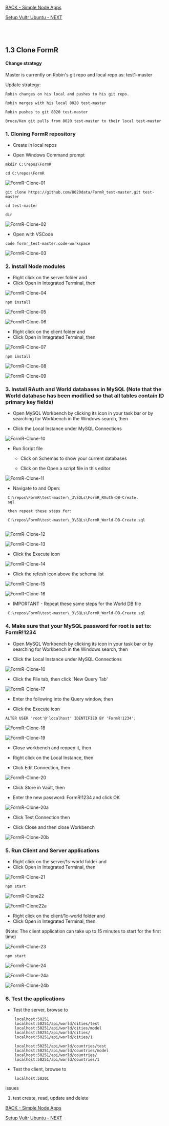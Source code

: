 
<!-- ------------------------------------------------------------------------- -->

<div class="page-back">

[BACK - Simple Node Apps](/Setup/fr0102_Simple-Node-Apps.md)
</div><div class="page-next">

[Setup Vultr Ubuntu - NEXT](/Setup/fr0301_Setup-Vultr-Ubuntu.md)
</div><div style="margin-top:35px">&nbsp;</div> 

<!-- ------------------------------------------------------------------------- -->

## 1.3 Clone FormR

#### Change strategy

Master is currently on Robin's git repo and local repo as:  test1-master

Update strategy:

```
Robin changes on his local and pushes to his git repo.

Robin merges with his local 8020 test-master

Robin pushes to git 8020 test-master

Bruce/Ken git pulls from 8020 test-master to their local test-master
```

### 1. Cloning FormR repository

- Create in local repos

- Open Windows Command prompt


```
mkdir C:\repos\FormR

cd C:\repos\FormR
```
 
![FormR-Clone-01](images/fr0103-FormR-Clone-01.png "FormR-Clone-01")
 
```
git clone https://github.com/8020data/FormR_test-master.git test-master

cd test-master

dir
```

![FormR-Clone-02](images/fr0103-FormR-Clone-02.png "FormR-Clone-02")

- Open with VSCode

```
code formr_test-master.code-workspace
```
 
![FormR-Clone-03](images/fr0103-FormR-Clone-03.png "FormR-Clone-03")

### 2. Install Node modules

- Right click on the server folder and
- Click Open in Integrated Terminal, then 

![FormR-Clone-04](images/fr0103-FormR-Clone-04.png "FormR-Clone-04")

```
npm install
```

![FormR-Clone-05](images/fr0103-FormR-Clone-05.png "FormR-Clone-05")


![FormR-Clone-06](images/fr0103-FormR-Clone-06.png "FormR-Clone-06")

- Right click on the client folder and
- Click Open in Integrated Terminal, then 

![FormR-Clone-07](images/fr0103-FormR-Clone-07.png "FormR-Clone-07")

```
npm install 
```

![FormR-Clone-08](images/fr0103-FormR-Clone-08.png "FormR-Clone-08")

![FormR-Clone-09](images/fr0103-FormR-Clone-09.png "FormR-Clone-09")


### 3. Install RAuth and World databases in MySQL (Note that the World database has been modified so that all tables contain ID primary key fields)

- Open MySQL Workbench by clicking its icon in your task bar or by searching for Workbench in the Windows search, then

- Click the Local Instance under MySQL Connections

![FormR-Clone-10](images/fr0103-FormR-Clone-10.png "FormR-Clone-10")

- Run Script file

    - Click on Schemas to show your current databases

    - Click on the Open a script file in this editor


![FormR-Clone-11](images/fr0103-FormR-Clone-11.png "FormR-Clone-11")

- Navigate to and Open: 

```
 C:\repos\FormR\test-master\_3\SQLs\FormR_RAuth-DB-Create.
 sql

 then repeat these steps for:

 C:\repos\FormR\test-master\_3\SQLs\FormR_World-DB-Create.sql
 
```

![FormR-Clone-12](images/fr0103-FormR-Clone-12.png "FormR-Clone-12") 

![FormR-Clone-13](images/fr0103-FormR-Clone-13.png "FormR-Clone-13")

- Click the Execute icon

![FormR-Clone-14](images/fr0103-FormR-Clone-14.png "FormR-Clone-14")

- Click the refesh icon above the schema list

![FormR-Clone-15](images/fr0103-FormR-Clone-15.png "FormR-Clone-15")

![FormR-Clone-16](images/fr0103-FormR-Clone-16.png "FormR-Clone-16")

- IMPORTANT - Repeat these same steps for the World DB file

```
 C:\repos\FormR\test-master\_3\SQLs\FormR_World-DB-Create.sql
```

### 4. Make sure that your MySQL password for root  is set to:  FormR!1234

- Open MySQL Workbench by clicking its icon in your task bar or by searching for Workbench in the Windows search, then

- Click the Local Instance under MySQL Connections

![FormR-Clone-10](images/fr0103-FormR-Clone-10.png "FormR-Clone-10")

- Click the File tab, then click 'New Query Tab'

![FormR-Clone-17](images/fr0103-FormR-Clone-17.png "FormR-Clone-17") 

- Enter the following into the Query window, then

- Click the Execute icon

```
ALTER USER 'root'@'localhost' IDENTIFIED BY 'FormR!1234';
```

![FormR-Clone-18](images/fr0103-FormR-Clone-18.png "FormR-Clone-18")

![FormR-Clone-19](images/fr0103-FormR-Clone-19.png "FormR-Clone-19")

- Close workbench and reopen it, then

- Right click on the Local Instance, then

- Click Edit Connection, then

![FormR-Clone-20](images/fr0103-FormR-Clone-20.png "FormR-Clone-20")

- Click Store in Vault, then

- Enter the new password: FormR!1234 and click OK

![FormR-Clone-20a](images/fr0103-FormR-Clone-20a.png "FormR-Clone-20a")

- Click Test Connection then

- Click Close and then close Workbench

![FormR-Clone-20b](images/fr0103-FormR-Clone-20b.png "FormR-Clone-20b")

 ### 5. Run Client and Server applications

- Right click on the server/1s-world folder and
- Click Open in Integrated Terminal, then 

![FormR-Clone-21](images/fr0103-FormR-Clone-21.png "FormR-Clone-21") 

```
npm start
```

![FormR-Clone22](images/fr0103-FormR-Clone-22.png "FormR-Clone-22")

![FormR-Clone22a](images/fr0103-FormR-Clone-22a.png "FormR-Clone-22a")

- Right click on the client/1c-world folder and
- Click Open in Integrated Terminal, then 

(Note: The client application can take up to 15 minutes to start for the first time)

![FormR-Clone-23](images/fr0103-FormR-Clone-23.png "FormR-Clone-23")

```
npm start
```

![FormR-Clone-24](images/fr0103-FormR-Clone-24.png "FormR-Clone-24")

![FormR-Clone-24a](images/fr0103-FormR-Clone-24a.png "FormR-Clone-24a")

![FormR-Clone-24b](images/fr0103-FormR-Clone-24b.png "FormR-Clone-24b")

### 6. Test the applications

- Test the server, browse to

```
    localhost:50251
    localhost:50251/api/world/cities/test
    localhost:50251/api/world/cities/model
    localhost:50251/api/world/cities/
    localhost:50251/api/world/cities/1

    localhost:50251/api/world/countries/test
    localhost:50251/api/world/countries/model
    localhost:50251/api/world/countries/
    localhost:50251/api/world/countries/1
```

- Test the client, browse to

```
    localhost:50201
```

issues

1. test create, read, update and delete


<!-- ------------------------------------------------------------------------- -->

<div class="page-back">

[BACK - Simple Node Apps](/Setup/fr0102_Simple-Node-Apps.md)
</div><div class="page-next">

[Setup Vultr Ubuntu - NEXT](/Setup/fr0301_Setup-Vultr-Ubuntu.md)
</div>

